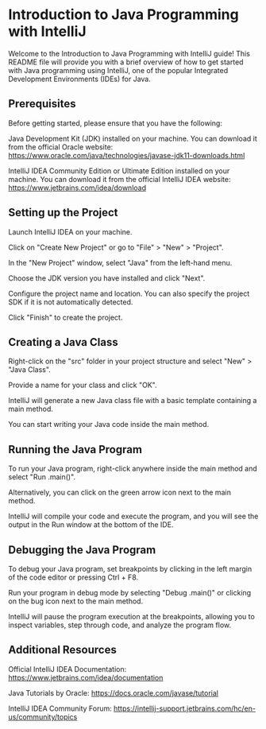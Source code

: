 # Introduction to Java Programming with IntelliJ
Welcome to the Introduction to Java Programming with IntelliJ guide! This README file will provide you with a brief overview of how to get started with Java programming using IntelliJ, one of the popular Integrated Development Environments (IDEs) for Java.

## Prerequisites
Before getting started, please ensure that you have the following:

Java Development Kit (JDK) installed on your machine. You can download it from the official Oracle website: https://www.oracle.com/java/technologies/javase-jdk11-downloads.html

IntelliJ IDEA Community Edition or Ultimate Edition installed on your machine. You can download it from the official IntelliJ IDEA website: https://www.jetbrains.com/idea/download

## Setting up the Project
Launch IntelliJ IDEA on your machine.

Click on "Create New Project" or go to "File" > "New" > "Project".

In the "New Project" window, select "Java" from the left-hand menu.

Choose the JDK version you have installed and click "Next".

Configure the project name and location. You can also specify the project SDK if it is not automatically detected.

Click "Finish" to create the project.

## Creating a Java Class
Right-click on the "src" folder in your project structure and select "New" > "Java Class".

Provide a name for your class and click "OK".

IntelliJ will generate a new Java class file with a basic template containing a main method.

You can start writing your Java code inside the main method.

## Running the Java Program
To run your Java program, right-click anywhere inside the main method and select "Run <your class name>.main()".

Alternatively, you can click on the green arrow icon next to the main method.

IntelliJ will compile your code and execute the program, and you will see the output in the Run window at the bottom of the IDE.

## Debugging the Java Program
To debug your Java program, set breakpoints by clicking in the left margin of the code editor or pressing Ctrl + F8.

Run your program in debug mode by selecting "Debug <your class name>.main()" or clicking on the bug icon next to the main method.

IntelliJ will pause the program execution at the breakpoints, allowing you to inspect variables, step through code, and analyze the program flow.

## Additional Resources
Official IntelliJ IDEA Documentation: https://www.jetbrains.com/idea/documentation

Java Tutorials by Oracle: https://docs.oracle.com/javase/tutorial

IntelliJ IDEA Community Forum: https://intellij-support.jetbrains.com/hc/en-us/community/topics
